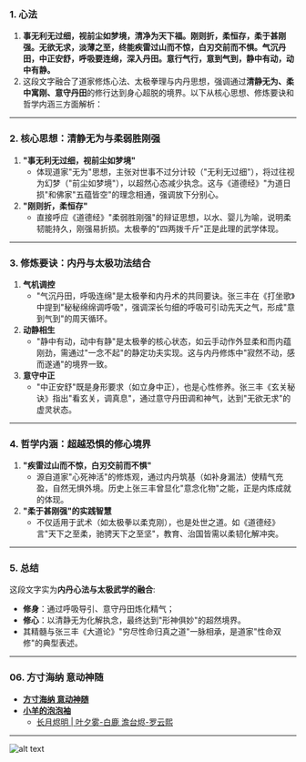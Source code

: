 ### 1. 心法
1. **事无利无过细，视前尘如梦境，清净为天下福。刚则折，柔恒存，柔于甚刚强。无欲无求，淡薄之至，终能疾雷过山而不惊，白刃交前而不惧。气沉丹田，中正安舒，呼吸要连绵，深入丹田。意行气行，意到气到，静中有动，动中有静。**
1. 这段文字融合了道家修炼心法、太极拳理与内丹思想，强调通过**清静无为、柔中寓刚、意守丹田**的修行达到身心超脱的境界。以下从核心思想、修炼要诀和哲学内涵三方面解析：

---
### 2. 核心思想：**清静无为与柔弱胜刚强**
1. **"事无利无过细，视前尘如梦境"**
   - 体现道家"无为"思想，主张对世事不过分计较（"无利无过细"），将过往视为幻梦（"前尘如梦境"），以超然心态减少执念。这与《道德经》"为道日损"和佛家"五蕴皆空"的理念相通，强调放下分别心。
2. **"刚则折，柔恒存"**
   - 直接呼应《道德经》"柔弱胜刚强"的辩证思想，以水、婴儿为喻，说明柔韧能持久，刚强易折损。太极拳的"四两拨千斤"正是此理的武学体现。

---
### 3. 修炼要诀：**内丹与太极功法结合**
1. **气机调控**
   - "气沉丹田，呼吸连绵"是太极拳和内丹术的共同要诀。张三丰在《打坐歌》中提到"秘秘绵绵调呼吸"，强调深长匀细的呼吸可引动先天之气，形成"意到气到"的周天循环。
2. **动静相生**
   - "静中有动，动中有静"是太极拳的核心状态，如云手动作外显柔和而内蕴刚劲，需通过"一念不起"的静定功夫实现。这与内丹修炼中"寂然不动，感而遂通"的境界一致。
3. **意守中正**
   - "中正安舒"既是身形要求（如立身中正），也是心性修养。张三丰《玄关秘诀》指出"看玄关，调真息"，通过意守丹田调和神气，达到"无欲无求"的虚灵状态。

---
### 4. 哲学内涵：**超越恐惧的修心境界**
1. **"疾雷过山而不惊，白刃交前而不惧"**
   - 源自道家"心死神活"的修炼观，通过内丹筑基（如补身漏法）使精气充盈，自然无惧外境。历史上张三丰曾显化"意念化物"之能，正是内炼成就的体现。
2. **"柔于甚刚强"的实践智慧**
   - 不仅适用于武术（如太极拳以柔克刚），也是处世之道。如《道德经》言"天下之至柔，驰骋天下之至坚"，教育、治国皆需以柔韧化解冲突。

---
### 5. 总结
这段文字实为**内丹心法与太极武学的融合**:
  - **修身**：通过呼吸导引、意守丹田炼化精气；
  - **修心**：以清静无为化解执念，最终达到"形神俱妙"的超然境界。
  - 其精髓与张三丰《大道论》"穷尽性命归真之道"一脉相承，是道家"性命双修"的典型表述。

---

### 06. 方寸海纳 意动神随
* **[方寸海纳 意动神随](https://v.douyin.com/ZjFAkq3id88/)**
* **[小羊的泡泡袖](https://v.douyin.com/92o1R4crmyE/)**
  - [长月烬明 | 叶夕雾-白鹿 澹台烬-罗云熙](https://v.douyin.com/iOnt9N9WnI4/)

---
![alt text](https://upload-bbs.miyoushe.com/upload/2022/11/01/266607709/6cc988d046df34315681e50f9c9f299c_1259576169906078498.PNG?x-oss-process=image//resize,s_600/quality,q_80/auto-orient,0/interlace,1/format,png)